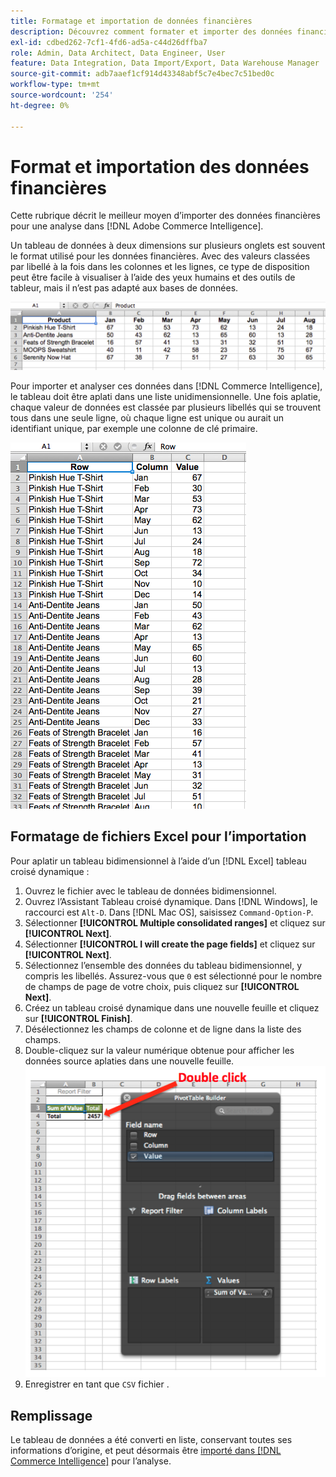 ```yaml
---
title: Formatage et importation de données financières
description: Découvrez comment formater et importer des données financières.
exl-id: cdbed262-7cf1-4fd6-ad5a-c44d26dffba7
role: Admin, Data Architect, Data Engineer, User
feature: Data Integration, Data Import/Export, Data Warehouse Manager
source-git-commit: adb7aaef1cf914d43348abf5c7e4bec7c51bed0c
workflow-type: tm+mt
source-wordcount: '254'
ht-degree: 0%

---
```


# Format et importation des données financières

Cette rubrique décrit le meilleur moyen d’importer des données financières pour une analyse dans [!DNL Adobe Commerce Intelligence].

Un tableau de données à deux dimensions sur plusieurs onglets est souvent le format utilisé pour les données financières. Avec des valeurs classées par libellé à la fois dans les colonnes et les lignes, ce type de disposition peut être facile à visualiser à l’aide des yeux humains et des outils de tableur, mais il n’est pas adapté aux bases de données.

![](../../mbi/assets/crosstab.png)

Pour importer et analyser ces données dans [!DNL Commerce Intelligence], le tableau doit être aplati dans une liste unidimensionnelle. Une fois aplatie, chaque valeur de données est classée par plusieurs libellés qui se trouvent tous dans une seule ligne, où chaque ligne est unique ou aurait un identifiant unique, par exemple une colonne de clé primaire.

![](../../mbi/assets/flattened.png)

## Formatage de fichiers Excel pour l’importation

Pour aplatir un tableau bidimensionnel à l’aide d’un [!DNL Excel] tableau croisé dynamique :

1. Ouvrez le fichier avec le tableau de données bidimensionnel.
1. Ouvrez l’Assistant Tableau croisé dynamique. Dans [!DNL Windows], le raccourci est `Alt-D`. Dans [!DNL Mac OS], saisissez `Command-Option-P`.
1. Sélectionner **[!UICONTROL Multiple consolidated ranges]** et cliquez sur **[!UICONTROL Next]**.
1. Sélectionner **[!UICONTROL I will create the page fields]** et cliquez sur **[!UICONTROL Next]**.
1. Sélectionnez l’ensemble des données du tableau bidimensionnel, y compris les libellés. Assurez-vous que `0` est sélectionné pour le nombre de champs de page de votre choix, puis cliquez sur **[!UICONTROL Next]**.
1. Créez un tableau croisé dynamique dans une nouvelle feuille et cliquez sur **[!UICONTROL Finish]**.
1. Désélectionnez les champs de colonne et de ligne dans la liste des champs.
1. Double-cliquez sur la valeur numérique obtenue pour afficher les données source aplaties dans une nouvelle feuille.
   ![](../../mbi/assets/pivot-table-double-click.png)
1. Enregistrer en tant que `CSV` fichier .

## Remplissage

Le tableau de données a été converti en liste, conservant toutes ses informations d’origine, et peut désormais être [importé dans [!DNL Commerce Intelligence]](../data-analyst/importing-data/connecting-data/using-file-uploader.md) pour l’analyse.
